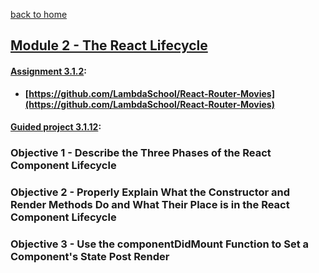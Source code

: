 [back to home](https://github.com/beatlesm/)

## [Module 2 - The React Lifecycle](https://github.com/beatlesm/web/tree/main/3.1/Module311)

#### [Assignment 3.1.2](https://github.com/beatlesm/web/tree/main/3.1/Module311/Assignment311):

-   **[https://github.com/LambdaSchool/React-Router-Movies](https://github.com/LambdaSchool/React-Router-Movies)**
   
#### [Guided project 3.1.12](https://github.com/beatlesm/web/tree/main/2.3/Module231/guided231):


### Objective 1 - Describe the Three Phases of the React Component Lifecycle

### Objective 2 - Properly Explain What the Constructor and Render Methods Do and What Their Place is in the React Component Lifecycle

### Objective 3 - Use the componentDidMount Function to Set a Component's State Post Render
